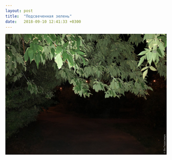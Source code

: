 ```yaml
---
layout: post
title:  "Подсвеченная зелень"
date:   2018-09-10 12:41:33 +0300
---
```


<img src="/assets/images/2018/09/2018-09-10_12-41-33_IMG_0406_web.jpg" class="img-fluid mx-auto d-block" alt="Подсвеченная зелень" />
